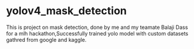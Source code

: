 # yolov4_mask_detection
This is project on mask detection, done by me and my teamate Balaji Dass for a mlh hackathon,Successfully  trained yolo model with custom datasets gathred from google and kaggle.
